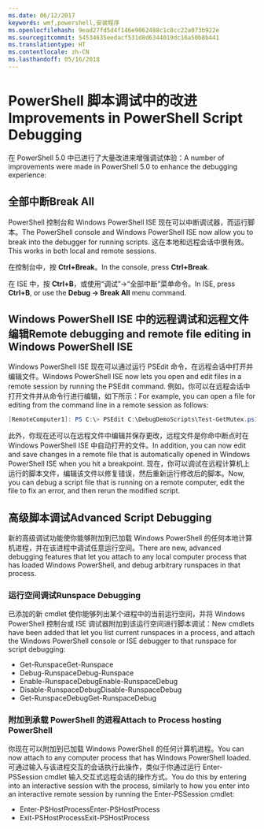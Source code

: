 ```yaml
---
ms.date: 06/12/2017
keywords: wmf,powershell,安装程序
ms.openlocfilehash: 9ead27fd5d4f146e9062488c1c8cc22a073b922e
ms.sourcegitcommit: 54534635eedacf531d8d6344019dc16a50b8b441
ms.translationtype: HT
ms.contentlocale: zh-CN
ms.lasthandoff: 05/16/2018
---
```

# <a name="improvements-in-powershell-script-debugging"></a><span data-ttu-id="afed6-102">PowerShell 脚本调试中的改进</span><span class="sxs-lookup"><span data-stu-id="afed6-102">Improvements in PowerShell Script Debugging</span></span>

<span data-ttu-id="afed6-103">在 PowerShell 5.0 中已进行了大量改进来增强调试体验：</span><span class="sxs-lookup"><span data-stu-id="afed6-103">A number of improvements were made in PowerShell 5.0 to enhance the debugging experience:</span></span>

## <a name="break-all"></a><span data-ttu-id="afed6-104">全部中断</span><span class="sxs-lookup"><span data-stu-id="afed6-104">Break All</span></span>

<span data-ttu-id="afed6-105">PowerShell 控制台和 Windows PowerShell ISE 现在可以中断调试器，而运行脚本。</span><span class="sxs-lookup"><span data-stu-id="afed6-105">The PowerShell console and Windows PowerShell ISE now allow you to break into the debugger for running scripts.</span></span> <span data-ttu-id="afed6-106">这在本地和远程会话中很有效。</span><span class="sxs-lookup"><span data-stu-id="afed6-106">This works in both local and remote sessions.</span></span>

<span data-ttu-id="afed6-107">在控制台中，按 **Ctrl+Break**。</span><span class="sxs-lookup"><span data-stu-id="afed6-107">In the console, press **Ctrl+Break**.</span></span>

<span data-ttu-id="afed6-108">在 ISE 中，按 **Ctrl+B**，或使用“调试”->“全部中断”菜单命令。</span><span class="sxs-lookup"><span data-stu-id="afed6-108">In ISE, press **Ctrl+B**, or use the **Debug -> Break All** menu command.</span></span>

## <a name="remote-debugging-and-remote-file-editing-in-windows-powershell-ise"></a><span data-ttu-id="afed6-109">Windows PowerShell ISE 中的远程调试和远程文件编辑</span><span class="sxs-lookup"><span data-stu-id="afed6-109">Remote debugging and remote file editing in Windows PowerShell ISE</span></span>

<span data-ttu-id="afed6-110">Windows PowerShell ISE 现在可以通过运行 PSEdit 命令，在远程会话中打开并编辑文件。</span><span class="sxs-lookup"><span data-stu-id="afed6-110">Windows PowerShell ISE now lets you open and edit files in a remote session by running the PSEdit command.</span></span>
<span data-ttu-id="afed6-111">例如，你可以在远程会话中打开文件并从命令行进行编辑，如下所示：</span><span class="sxs-lookup"><span data-stu-id="afed6-111">For example, you can open a file for editing from the command line in a remote session as follows:</span></span>

```powershell
[RemoteComputer1]: PS C:\> PSEdit C:\DebugDemoScripts\Test-GetMutex.ps1
```

<span data-ttu-id="afed6-112">此外，你现在还可以在远程文件中编辑并保存更改，远程文件是你命中断点时在 Windows PowerShell ISE 中自动打开的文件。</span><span class="sxs-lookup"><span data-stu-id="afed6-112">In addition, you can now edit and save changes in a remote file that is automatically opened in Windows PowerShell ISE when you hit a breakpoint.</span></span>
<span data-ttu-id="afed6-113">现在，你可以调试在远程计算机上运行的脚本文件，编辑该文件以修复错误，然后重新运行修改后的脚本。</span><span class="sxs-lookup"><span data-stu-id="afed6-113">Now, you can debug a script file that is running on a remote computer, edit the file to fix an error, and then rerun the modified script.</span></span>

## <a name="advanced-script-debugging"></a><span data-ttu-id="afed6-114">高级脚本调试</span><span class="sxs-lookup"><span data-stu-id="afed6-114">Advanced Script Debugging</span></span>

<span data-ttu-id="afed6-115">新的高级调试功能使你能够附加到已加载 Windows PowerShell 的任何本地计算机进程，并在该进程中调试任意运行空间。</span><span class="sxs-lookup"><span data-stu-id="afed6-115">There are new, advanced debugging features that let you attach to any local computer process that has loaded Windows PowerShell, and debug arbitrary runspaces in that process.</span></span>

### <a name="runspace-debugging"></a><span data-ttu-id="afed6-116">运行空间调试</span><span class="sxs-lookup"><span data-stu-id="afed6-116">Runspace Debugging</span></span>

<span data-ttu-id="afed6-117">已添加的新 cmdlet 使你能够列出某个进程中的当前运行空间，并将 Windows PowerShell 控制台或 ISE 调试器附加到该运行空间进行脚本调试：</span><span class="sxs-lookup"><span data-stu-id="afed6-117">New cmdlets have been added that let you list current runspaces in a process, and attach the Windows PowerShell console or ISE debugger to that runspace for script debugging:</span></span>

-   <span data-ttu-id="afed6-118">Get-Runspace</span><span class="sxs-lookup"><span data-stu-id="afed6-118">Get-Runspace</span></span>
-   <span data-ttu-id="afed6-119">Debug-Runspace</span><span class="sxs-lookup"><span data-stu-id="afed6-119">Debug-Runspace</span></span>
-   <span data-ttu-id="afed6-120">Enable-RunspaceDebug</span><span class="sxs-lookup"><span data-stu-id="afed6-120">Enable-RunspaceDebug</span></span>
-   <span data-ttu-id="afed6-121">Disable-RunspaceDebug</span><span class="sxs-lookup"><span data-stu-id="afed6-121">Disable-RunspaceDebug</span></span>
-   <span data-ttu-id="afed6-122">Get-RunspaceDebug</span><span class="sxs-lookup"><span data-stu-id="afed6-122">Get-RunspaceDebug</span></span>

### <a name="attach-to-process-hosting-powershell"></a><span data-ttu-id="afed6-123">附加到承载 PowerShell 的进程</span><span class="sxs-lookup"><span data-stu-id="afed6-123">Attach to Process hosting PowerShell</span></span>

<span data-ttu-id="afed6-124">你现在可以附加到已加载 Windows PowerShell 的任何计算机进程。</span><span class="sxs-lookup"><span data-stu-id="afed6-124">You can now attach to any computer process that has Windows PowerShell loaded.</span></span> <span data-ttu-id="afed6-125">可通过输入与该进程交互的会话执行此操作，类似于你通过运行 Enter-PSSession cmdlet 输入交互式远程会话的操作方式。</span><span class="sxs-lookup"><span data-stu-id="afed6-125">You do this by entering into an interactive session with the process, similarly to how you enter into an interactive remote session by running the Enter-PSSession cmdlet:</span></span>

-   <span data-ttu-id="afed6-126">Enter-PSHostProcess</span><span class="sxs-lookup"><span data-stu-id="afed6-126">Enter-PSHostProcess</span></span>
-   <span data-ttu-id="afed6-127">Exit-PSHostProcess</span><span class="sxs-lookup"><span data-stu-id="afed6-127">Exit-PSHostProcess</span></span>
